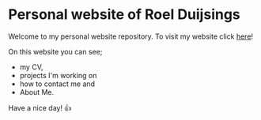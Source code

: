 # Personal website of Roel Duijsings 

Welcome to my personal website repository. To visit my website click [here](www.rroell.github.io)!

On this website you can see;
* my CV, 
* projects I'm working on 
* how to contact me and 
* About Me. 

Have a nice day! 👍
